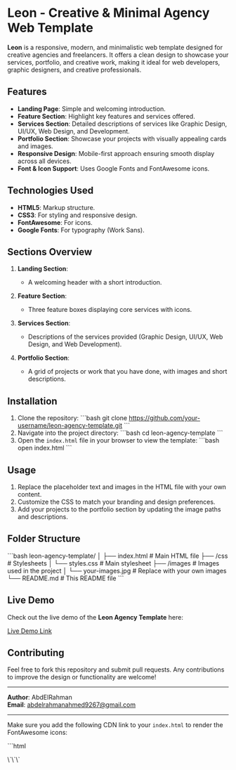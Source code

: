
# Leon - Creative & Minimal Agency Web Template

**Leon** is a responsive, modern, and minimalistic web template designed for creative agencies and freelancers. It offers a clean design to showcase your services, portfolio, and creative work, making it ideal for web developers, graphic designers, and creative professionals.

## Features

- **Landing Page**: Simple and welcoming introduction.
- **Feature Section**: Highlight key features and services offered.
- **Services Section**: Detailed descriptions of services like Graphic Design, UI/UX, Web Design, and Development.
- **Portfolio Section**: Showcase your projects with visually appealing cards and images.
- **Responsive Design**: Mobile-first approach ensuring smooth display across all devices.
- **Font & Icon Support**: Uses Google Fonts and FontAwesome icons.

## Technologies Used

- <i class="fab fa-html5"></i> **HTML5**: Markup structure.
- <i class="fab fa-css3-alt"></i> **CSS3**: For styling and responsive design.
- <i class="fab fa-font-awesome"></i> **FontAwesome**: For icons.
- <i class="fab fa-google"></i> **Google Fonts**: For typography (Work Sans).

## Sections Overview

1. **Landing Section**:
    - A welcoming header with a short introduction.
  
2. **Feature Section**:
    - Three feature boxes displaying core services with icons.

3. **Services Section**:
    - Descriptions of the services provided (Graphic Design, UI/UX, Web Design, and Web Development).

4. **Portfolio Section**:
    - A grid of projects or work that you have done, with images and short descriptions.

## Installation

1. Clone the repository:
    \`\`\`bash
    git clone https://github.com/your-username/leon-agency-template.git
    \`\`\`
2. Navigate into the project directory:
    \`\`\`bash
    cd leon-agency-template
    \`\`\`
3. Open the `index.html` file in your browser to view the template:
    \`\`\`bash
    open index.html
    \`\`\`

## Usage

1. Replace the placeholder text and images in the HTML file with your own content.
2. Customize the CSS to match your branding and design preferences.
3. Add your projects to the portfolio section by updating the image paths and descriptions.

## Folder Structure

\`\`\`bash
leon-agency-template/
│
├── index.html           # Main HTML file
├── /css                 # Stylesheets
│   └── styles.css       # Main stylesheet
├── /images              # Images used in the project
│   └── your-images.jpg  # Replace with your own images
└── README.md            # This README file
\`\`\`

## Live Demo

Check out the live demo of the **Leon Agency Template** here:

[Live Demo Link](https://abdelrahman9786.github.io/Leon/)

## Contributing

Feel free to fork this repository and submit pull requests. Any contributions to improve the design or functionality are welcome!

---

**Author**: AbdElRahman  
**Email**: abdelrahmanahmed9267@gmail.com

---

Make sure you add the following CDN link to your `index.html` to render the FontAwesome icons:

\`\`\`html
<link rel="stylesheet" href="https://cdnjs.cloudflare.com/ajax/libs/font-awesome/5.15.4/css/all.min.css">
\`\`\`
